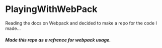 # PlayingWithWebPack
Reading the docs on Webpack and decided to make a repo for the code I made...

##### Made this repo as a refrence for webpack usage. 
